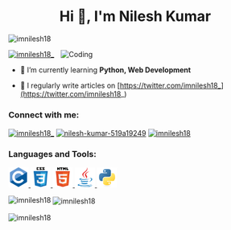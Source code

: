 <h1 align="center">Hi 👋, I'm Nilesh Kumar</h1>
<p align="left"> <img src="https://komarev.com/ghpvc/?username=imnilesh18&label=Profile%20views&color=0e75b6&style=flat" alt="imnilesh18" /> </p>
<img align="right" alt="Coding" width="400" src="https://media.tenor.com/2uyENRmiUt0AAAAC/coding.gif">
<p align="left"> <a href="https://twitter.com/imnilesh18_" target="blank"><img src="https://img.shields.io/twitter/follow/imnilesh18_?logo=twitter&style=for-the-badge" alt="imnilesh18_" /></a> </p>

- 🌱 I’m currently learning **Python, Web Development**

- 📝 I regularly write articles on [https://twitter.com/imnilesh18_](https://twitter.com/imnilesh18_)

<h3 align="left">Connect with me:</h3>
<p align="left">
<a href="https://twitter.com/imnilesh18_" target="blank"><img align="center" src="https://raw.githubusercontent.com/rahuldkjain/github-profile-readme-generator/master/src/images/icons/Social/twitter.svg" alt="imnilesh18_" height="30" width="40" /></a>
<a href="https://linkedin.com/in/nilesh-kumar-519a19249" target="blank"><img align="center" src="https://raw.githubusercontent.com/rahuldkjain/github-profile-readme-generator/master/src/images/icons/Social/linked-in-alt.svg" alt="nilesh-kumar-519a19249" height="30" width="40" /></a>
<a href="https://instagram.com/imnilesh18" target="blank"><img align="center" src="https://raw.githubusercontent.com/rahuldkjain/github-profile-readme-generator/master/src/images/icons/Social/instagram.svg" alt="imnilesh18" height="30" width="40" /></a>
</p>

<h3 align="left">Languages and Tools:</h3>
<p align="left"> <a href="https://www.cprogramming.com/" target="_blank" rel="noreferrer"> <img src="https://raw.githubusercontent.com/devicons/devicon/master/icons/c/c-original.svg" alt="c" width="40" height="40"/> </a> <a href="https://www.w3schools.com/css/" target="_blank" rel="noreferrer"> <img src="https://raw.githubusercontent.com/devicons/devicon/master/icons/css3/css3-original-wordmark.svg" alt="css3" width="40" height="40"/> </a> <a href="https://www.w3.org/html/" target="_blank" rel="noreferrer"> <img src="https://raw.githubusercontent.com/devicons/devicon/master/icons/html5/html5-original-wordmark.svg" alt="html5" width="40" height="40"/> </a> <a href="https://www.java.com" target="_blank" rel="noreferrer"> <img src="https://raw.githubusercontent.com/devicons/devicon/master/icons/java/java-original.svg" alt="java" width="40" height="40"/> </a> <a href="https://www.python.org" target="_blank" rel="noreferrer"> <img src="https://raw.githubusercontent.com/devicons/devicon/master/icons/python/python-original.svg" alt="python" width="40" height="40"/> </a> </p>

<p><img align="left" src="https://github-readme-stats.vercel.app/api/top-langs?username=imnilesh18&show_icons=true&locale=en&layout=compact" alt="imnilesh18" /></p>

<p>&nbsp;<img align="center" src="https://github-readme-stats.vercel.app/api?username=imnilesh18&show_icons=true&locale=en" alt="imnilesh18" /></p>

<p><img align="center" src="https://github-readme-streak-stats.herokuapp.com/?user=imnilesh18&" alt="imnilesh18" /></p>
